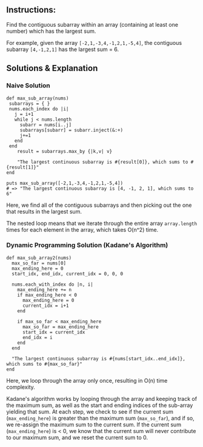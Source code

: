 ## Instructions:

Find the contiguous subarray within an array (containing at least one number) which has the largest sum.

For example, given the array `[-2,1,-3,4,-1,2,1,-5,4]`,
the contiguous subarray `[4,-1,2,1]` has the largest sum = 6.

## Solutions & Explanation

### Naive Solution

```
def max_sub_array(nums)
 subarrays = { }
 nums.each_index do |i|
   j = i+1
   while j < nums.length
     subarr = nums[i..j]
     subarrays[subarr] = subarr.inject(&:+)
     j+=1
   end
 end
    result = subarrays.max_by {|k,v| v}

    "The largest continuous subarray is #{result[0]}, which sums to #{result[1]}"
end

puts max_sub_array([-2,1,-3,4,-1,2,1,-5,4])
# => "The largest continuous subarray is [4, -1, 2, 1], which sums to 6"
```

Here, we find all of the contiguous subarrays and then picking out the one that results in the largest sum.

The nested loop means that we iterate through the entire array `array.length` times for each element in the array, which takes O(n^2) time.

### Dynamic Programming Solution (Kadane's Algorithm)

```
def max_sub_array2(nums)
  max_so_far = nums[0]
  max_ending_here = 0
  start_idx, end_idx, current_idx = 0, 0, 0

  nums.each_with_index do |n, i|
    max_ending_here += n
    if max_ending_here < 0
      max_ending_here = 0
      current_idx = i+1
    end

    if max_so_far < max_ending_here
      max_so_far = max_ending_here
      start_idx = current_idx
      end_idx = i
    end
  end

  "The largest continuous subarray is #{nums[start_idx..end_idx]}, which sums to #{max_so_far}"
end
```

Here, we loop through the array only once, resulting in O(n) time complexity.

Kadane's algorithm works by looping through the array and keeping track of the maximum sum, as well as the start and ending indices of the sub-array yielding that sum. At each step, we check to see if the current sum (`max_ending_here`) is greater than the maximum sum (`max_so_far`), and if so, we re-assign the maximum sum to the current sum. If the current sum (`max_ending_here`) is < 0, we know that the current sum will never contribute to our maximum sum, and we reset the current sum to 0. 
